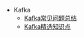 <!-- _sidebar.md -->

* Kafka
  * [Kafka常见问题总结](ProjectDocs/Kafka/Kafka常见问题总结.md)
  * [Kafka精选知识点](ProjectDocs/Kafka/Kafka精选知识点.md)